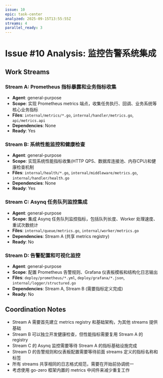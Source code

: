 ```yaml
---
issue: 10
epic: task-center
analyzed: 2025-09-15T13:55:55Z
streams: 4
parallel_ready: 3
---
```


# Issue #10 Analysis: 监控告警系统集成

## Work Streams

### Stream A: Prometheus 指标暴露和业务指标收集
- **Agent**: general-purpose
- **Scope**: 实现 Prometheus metrics 端点，收集任务执行、回调、业务系统等核心业务指标
- **Files**: `internal/metrics/*.go`, `internal/handler/metrics.go`, `api/metrics.api`
- **Dependencies**: None
- **Ready**: Yes

### Stream B: 系统性能监控和健康检查
- **Agent**: general-purpose
- **Scope**: 实现系统性能指标收集(HTTP QPS、数据库连接池、内存CPU)和健康检查机制
- **Files**: `internal/health/*.go`, `internal/middleware/metrics.go`, `internal/handler/health.go`
- **Dependencies**: None
- **Ready**: Yes

### Stream C: Asynq 任务队列监控集成
- **Agent**: general-purpose
- **Scope**: 集成 Asynq 任务队列监控指标，包括队列长度、Worker 处理速度、重试次数统计
- **Files**: `internal/queue/metrics.go`, `internal/worker/metrics.go`
- **Dependencies**: Stream A (共享 metrics registry)
- **Ready**: No

### Stream D: 告警配置和可视化监控
- **Agent**: general-purpose
- **Scope**: 配置 Prometheus 告警规则、Grafana 仪表板模板和结构化日志输出
- **Files**: `deploy/prometheus/*.yml`, `deploy/grafana/*.json`, `internal/logger/structured.go`
- **Dependencies**: Stream A, Stream B (需要指标定义完成)
- **Ready**: No

## Coordination Notes
- Stream A 需要首先建立 metrics registry 和基础架构，为其他 streams 提供基础
- Stream B 可以独立开发健康检查，但性能指标需要复用 Stream A 的 registry
- Stream C 的 Asynq 监控需要等待 Stream A 的指标基础设施完成
- Stream D 的告警规则和仪表板配置需要等待前面 streams 定义的指标名称和标签
- 所有 streams 共享相同的日志格式规范，需要在开始前协调统一
- 考虑使用 go-zero 框架内置的 metrics 中间件来减少重复工作